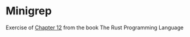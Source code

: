 # Minigrep

Exercise of [Chapter 12](https://doc.rust-lang.org/book/ch12-00-an-io-project.html) from the book The Rust Programming Language
